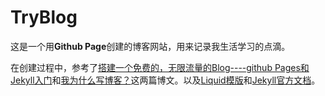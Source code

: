 # TryBlog

这是一个用**Github Page**创建的博客网站，用来记录我生活学习的点滴。

在创建过程中，参考了[搭建一个免费的，无限流量的Blog----github Pages和Jekyll入门](http://www.ruanyifeng.com/blog/2012/08/blogging_with_jekyll.html)和[我为什么写博客？](http://beiyuu.com/why-blog/)这两篇博文。以及[Liquid模版](https://github.com/shopify/liquid/wiki/liquid-for-designers)和[Jekyll官方文档](http://jekyllrb.com/docs/home/)。
